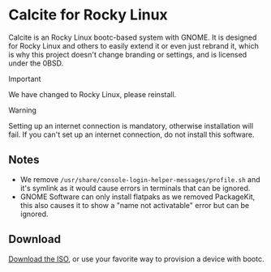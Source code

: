 # Calcite for Rocky Linux

Calcite is an Rocky Linux bootc-based system with GNOME. It is designed for Rocky Linux and others to easily extend it or even just rebrand it, which is why this project doesn't change branding or settings, and is licensed under the 0BSD.

> [!IMPORTANT]  
> We have changed to Rocky Linux, please reinstall.

> [!WARNING]
> Setting up an internet connection is mandatory, otherwise installation will fail. If you can't set up an internet connection, do not install this software.

## Notes

- We remove `/usr/share/console-login-helper-messages/profile.sh` and it's symlink as it would cause errors in terminals that can be ignored.
- GNOME Software can only install flatpaks as we removed PackageKit, this also causes it to show a "name not activatable" error but can be ignored.

## Download

[Download the ISO](https://github.com/charles8191/calcite/releases/latest), or use your favorite way to provision a device with bootc.